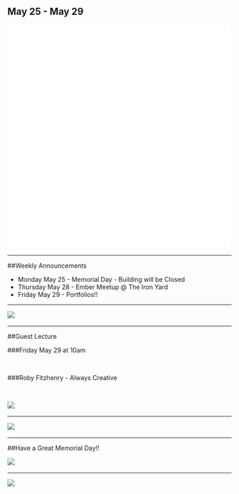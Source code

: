 
 ## May 25 - May 29
![](/images/logo_big.png)

----

##Weekly Announcements

- Monday May 25 - Memorial Day - Building will be Closed  <!-- .element: class="fragment" data-fragment-index="1" -->
- Thursday May 28 - Ember Meetup @ The Iron Yard  <!-- .element: class="fragment" data-fragment-index="2" -->
- Friday May 29 - Portfolios!!  <!-- .element: class="fragment" data-fragment-index="3" -->

----

![](https://www.irononsticker.com/images/2013/09/10/PROGRAMMER%20DICTIONARY%20DEFINITION%20T%20SHIRT%20IRON%20ON%20TRANSFER.png)

----

##Guest Lecture

###Friday May 29 at 10am

<br>

###Roby Fitzhenry - Always Creative

<br>

![](https://pbs.twimg.com/profile_images/590668009842335745/LeMkMX9Z.jpg)


----

![](http://www.commitstrip.com/wp-content/uploads/2015/05/Strip-Troller-le-stagiaire-650-finalenglish.jpg) <!--  -->

----

##Have a Great Memorial Day!!

![](https://slack-files.com/files-pub/T03FAV5N3-F0511GK1K-6246ccb108/grill.gif)

----

![](https://www.evernote.com/l/ABPehZjR5UFE9ZuO1pHVLc4fOLlnXsnpJ4YB/image.png)
